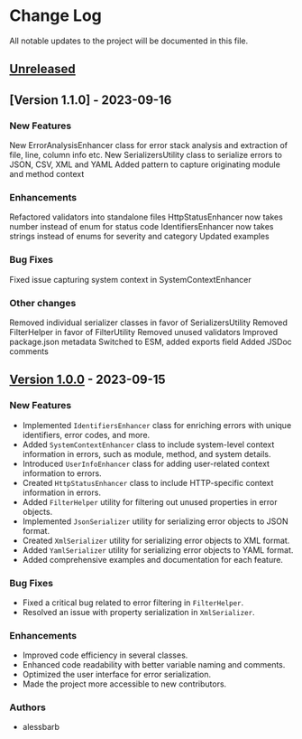 # Change Log

All notable updates to the project will be documented in this file.

## [Unreleased]

## [Version 1.1.0] - 2023-09-16

### New Features

New ErrorAnalysisEnhancer class for error stack analysis and extraction of file, line, column info etc.
New SerializersUtility class to serialize errors to JSON, CSV, XML and YAML
Added pattern to capture originating module and method context

### Enhancements

Refactored validators into standalone files
HttpStatusEnhancer now takes number instead of enum for status code
IdentifiersEnhancer now takes strings instead of enums for severity and category
Updated examples

### Bug Fixes

Fixed issue capturing system context in SystemContextEnhancer

### Other changes

Removed individual serializer classes in favor of SerializersUtility
Removed FilterHelper in favor of FilterUtility
Removed unused validators
Improved package.json metadata
Switched to ESM, added exports field
Added JSDoc comments

## [Version 1.0.0] - 2023-09-15

### New Features

- Implemented `IdentifiersEnhancer` class for enriching errors with unique identifiers, error codes, and more.
- Added `SystemContextEnhancer` class to include system-level context information in errors, such as module, method, and system details.
- Introduced `UserInfoEnhancer` class for adding user-related context information to errors.
- Created `HttpStatusEnhancer` class to include HTTP-specific context information in errors.
- Added `FilterHelper` utility for filtering out unused properties in error objects.
- Implemented `JsonSerializer` utility for serializing error objects to JSON format.
- Created `XmlSerializer` utility for serializing error objects to XML format.
- Added `YamlSerializer` utility for serializing error objects to YAML format.
- Added comprehensive examples and documentation for each feature.

### Bug Fixes

- Fixed a critical bug related to error filtering in `FilterHelper`.
- Resolved an issue with property serialization in `XmlSerializer`.

### Enhancements

- Improved code efficiency in several classes.
- Enhanced code readability with better variable naming and comments.
- Optimized the user interface for error serialization.
- Made the project more accessible to new contributors.

### Authors

- alessbarb

[Unreleased]: https://github.com/labrynx/error-enhanced/compare/previous-version...HEAD
[Version 1.0.0]: https://github.com/labrynx/error-enhanced/releases/tag/version-1.0.0
